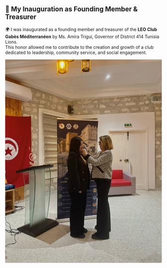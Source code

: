  ## 🎉 My Inauguration as Founding Member & Treasurer  

🌍 I was inaugurated as a founding member and treasurer of the **LEO Club Gabès Méditerranéen** by Ms. Amira Trigui, Governor of District 414 Tunisia Lions.  
This honor allowed me to contribute to the creation and growth of a club dedicated to leadership, community service, and social engagement.  

![My Inauguration](IMG_9628.jpeg)
